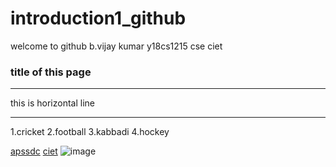 # introduction1_github
welcome to github
b.vijay kumar 
y18cs1215
cse 
ciet


### title of this page


***
this is horizontal line
***

1.cricket
2.football
3.kabbadi
4.hockey

[apssdc](http://www.apssdc.in)
[ciet](http://www.chalapathiengg.ac.in)
![image](https://miro.medium.com/max/860/1*9onqVYdPPrCcwDX6mGKCpg.jpeg)
